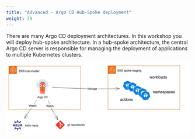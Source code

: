 ```yaml
---
title: "Advanced - Argo CD Hub-Spoke deployment"
weight: 79
---
```


There are many Argo CD deployment architectures. In this workshop you will deploy hub-spoke architecture.
In a hub-spoke architecture, the central Argo CD server is responsible for managing the deployment of applications to multiple Kubernetes clusters.

![](/static/images/argocd-hub-spoke.jpg)

